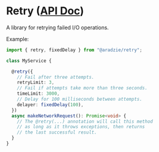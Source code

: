 # Retry ([API Doc](https://aradzie.github.io/fsx/retry/))

A library for retrying failed I/O operations.

Example:

```typescript
import { retry, fixedDelay } from "@aradzie/retry";

class MyService {

  @retry({
    // Fail after three attempts.
    retryLimit: 3,
    // Fail if attempts take more than three seconds.
    timeLimit: 3000,
    // Delay for 100 milliseconds between attempts.
    delayer: fixedDelay(100),
  })
  async makeNetworkRequest(): Promise<void> {
    // The @retry(...) annotation will call this method
    // as long as it throws exceptions, then returns
    // the last successful result.
  }
}
```
